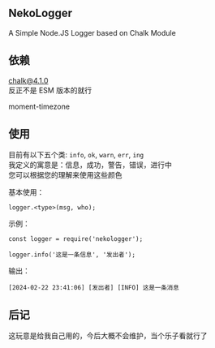 ## NekoLogger
A Simple Node.JS Logger based on Chalk Module

## 依赖
chalk@4.1.0  
反正不是 ESM 版本的就行  

moment-timezone

## 使用
目前有以下五个类: `info`, `ok`, `warn`, `err`, `ing`  
我定义的寓意是：信息，成功，警告，错误，进行中  
您可以根据您的理解来使用这些颜色  

基本使用：
```
logger.<type>(msg, who);
```

示例：
```
const logger = require('nekologger');

logger.info('这是一条信息', '发出者');
```

输出：
```
[2024-02-22 23:41:06] [发出者] [INFO] 这是一条消息
```

## 后记
这玩意是给我自己用的，今后大概不会维护，当个乐子看就行了
